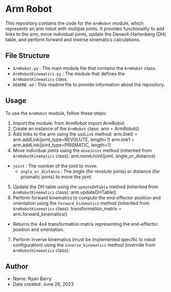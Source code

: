 # Arm Robot

This repository contains the code for the  `ArmRobot`  module, which represents an arm robot with multiple joints. It provides functionality to add links to the arm, move individual joints, update the Denavit-Hartenberg (DH) table, and perform forward and inverse kinematics calculations.

## File Structure

-  `ArmRobot.py` : The main module file that contains the  `ArmRobot`  class.
-  `ArmRobotKinematics.py` : The module that defines the  `ArmRobotKinematics`  class.
-  `README.md` : This readme file to provide information about the repository.

## Usage

To use the  `ArmRobot`  module, follow these steps:

1. Import the module:
from ArmRobot import ArmRobot
2. Create an instance of the  `ArmRobot`  class:
arm = ArmRobot()
3. Add links to the arm using the  `addLink`  method:
arm.link0 = arm.addLink(joint_type=REVOLUTE, length=1)
   arm.link1 = arm.addLink(joint_type=PRISMATIC, length=1)
4. Move individual joints using the  `moveJoint`  method (inherited from  `ArmRobotKinematics`  class):
arm.moveJoint(joint, angle_or_distance)
-  `joint` : The number of the joint to move.
   -  `angle_or_distance` : The angle (for revolute joints) or distance (for prismatic joints) to move the joint.

5. Update the DH table using the  `updateDHTable`  method (inherited from  `ArmRobotKinematics`  class):
arm.updateDHTable()
6. Perform forward kinematics to compute the end-effector position and orientation using the  `forward_kinematics`  method (inherited from  `ArmRobotKinematics`  class):
transformation_matrix = arm.forward_kinematics()
- Returns the 4x4 transformation matrix representing the end-effector position and orientation.

7. Perform inverse kinematics (must be implemented specific to robot configuration) using the  `inverse_kinematics`  method (override from  `ArmRobotKinematics`  class).

## Author

- Name: Ryan Barry
- Date created: June 26, 2023
